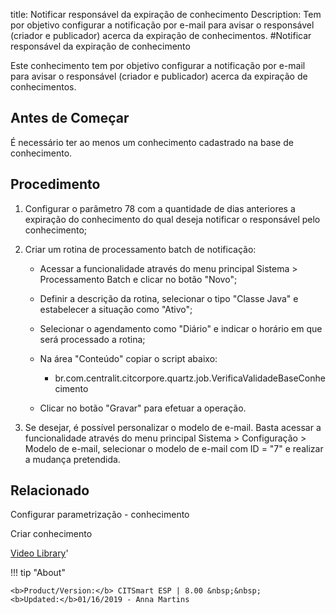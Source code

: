 title: Notificar responsável da expiração de conhecimento
Description: Tem por objetivo configurar a notificação por e-mail para avisar o responsável (criador e publicador) acerca da expiração de conhecimentos.
#Notificar responsável da expiração de conhecimento

Este conhecimento tem por objetivo configurar a notificação por e-mail para
avisar o responsável (criador e publicador) acerca da expiração de
conhecimentos.

Antes de Começar
--------------------

É necessário ter ao menos um conhecimento cadastrado na base de conhecimento.

Procedimento
----------------

1.  Configurar o parâmetro 78 com a quantidade de dias anteriores a expiração do
    conhecimento do qual deseja notificar o responsável pelo conhecimento;

2.  Criar um rotina de processamento batch de notificação:

    -   Acessar a funcionalidade através do menu principal Sistema \>
        Processamento Batch e clicar no botão "Novo";

    -   Definir a descrição da rotina, selecionar o tipo "Classe Java" e
        estabelecer a situação como "Ativo";

    -   Selecionar o agendamento como "Diário" e indicar o horário em que será
        processado a rotina;

    -   Na área "Conteúdo" copiar o script abaixo:

        -   br.com.centralit.citcorpore.quartz.job.VerificaValidadeBaseConhecimento

    -   Clicar no botão "Gravar" para efetuar a operação.

3.  Se desejar, é possível personalizar o modelo de e-mail. Basta acessar a
    funcionalidade através do menu principal Sistema \> Configuração \> Modelo
    de e-mail, selecionar o modelo de e-mail com ID = "7" e realizar a mudança
    pretendida.


Relacionado
----------
Configurar parametrização - conhecimento

Criar conhecimento


<i class='fa fa-youtube-play  fa-2x' style='color:#97ce17;vertical-align: middle;'> </i> [Video Library](https://www.youtube.com/playlist?list=PLB5qK2uzf2RMbaWr-pRsc9bsaVnc_xTzd)'

!!! tip "About"

    <b>Product/Version:</b> CITSmart ESP | 8.00 &nbsp;&nbsp;
    <b>Updated:</b>01/16/2019 - Anna Martins
